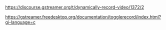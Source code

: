 https://discourse.gstreamer.org/t/dynamically-record-video/1372/2

https://gstreamer.freedesktop.org/documentation/togglerecord/index.html?gi-language=c